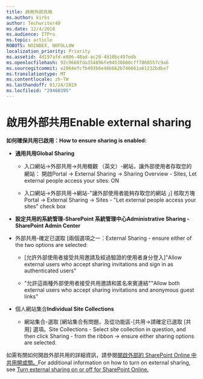 ```yaml
---
title: 啟用外部共用
ms.author: kirks
author: Techwriter40
ms.date: 12/4/2018
ms.audience: ITPro
ms.topic: article
ROBOTS: NOINDEX, NOFOLLOW
localization_priority: Priority
ms.assetid: 4d197afd-e806-40ad-ac20-4b10bc497edb
ms.openlocfilehash: 92c9660fda35489bfe94538800cff7060557c9a6
ms.sourcegitcommit: e2864efcfb493b6e46b662b746661a61232bdba7
ms.translationtype: MT
ms.contentlocale: zh-TW
ms.lasthandoff: 01/24/2019
ms.locfileid: "29460395"
---
```

# <a name="enable-external-sharing"></a><span data-ttu-id="c8cd3-102">啟用外部共用</span><span class="sxs-lookup"><span data-stu-id="c8cd3-102">Enable external sharing</span></span>

 <span data-ttu-id="c8cd3-103">**如何確保共用已啟用：**</span><span class="sxs-lookup"><span data-stu-id="c8cd3-103">**How to ensure sharing is enabled:**</span></span>
  
- <span data-ttu-id="c8cd3-104">**通用共用**</span><span class="sxs-lookup"><span data-stu-id="c8cd3-104">**Global Sharing**</span></span>
    
  - <span data-ttu-id="c8cd3-105">入口網站-\>外部共用-\>共用概觀 （英文）-網站，讓外部使用者存取您的網站： 開啟</span><span class="sxs-lookup"><span data-stu-id="c8cd3-105">Portal -\> External Sharing -\> Sharing Overview - Sites, Let external people access your sites: ON</span></span>
    
  - <span data-ttu-id="c8cd3-106">入口網站-\>外部共用-\>網站-"讓外部使用者能夠存取您的網站 」] 核取方塊</span><span class="sxs-lookup"><span data-stu-id="c8cd3-106">Portal -\> External Sharing -\> Sites - "Let external people access your sites" check box</span></span>
    
- <span data-ttu-id="c8cd3-107">**設定共用的系統管理-SharePoint 系統管理中心**</span><span class="sxs-lookup"><span data-stu-id="c8cd3-107">**Administrative Sharing - SharePoint Admin Center**</span></span>
    
- <span data-ttu-id="c8cd3-108">外部共用-確定已選取 [兩個選項之一：</span><span class="sxs-lookup"><span data-stu-id="c8cd3-108">External Sharing - ensure either of the two options are selected:</span></span>
    
  - <span data-ttu-id="c8cd3-109">[允許外部使用者接受共用邀請及經過驗證的使用者身分登入]</span><span class="sxs-lookup"><span data-stu-id="c8cd3-109">"Allow external users who accept sharing invitations and sign in as authenticated users"</span></span>
    
  - <span data-ttu-id="c8cd3-110">"允許這兩種外部使用者接受共用邀請和匿名來賓連結"</span><span class="sxs-lookup"><span data-stu-id="c8cd3-110">"Allow both external users who accept sharing invitations and anonymous guest links"</span></span>
    
- <span data-ttu-id="c8cd3-111">個人網站集合</span><span class="sxs-lookup"><span data-stu-id="c8cd3-111">**Individual Site Collections**</span></span>
    
  - <span data-ttu-id="c8cd3-112">網站集合-選取 [網站集合有問題，及從功能區-[共用-\>請確定已選取 [共用] 選項。</span><span class="sxs-lookup"><span data-stu-id="c8cd3-112">Site Collections - Select site collection in question, and then click Sharing - from the ribbon -\> ensure either sharing options are selected.</span></span>
    
<span data-ttu-id="c8cd3-113">如需有關如何開啟外部共用的詳細資訊，請參閱[開啟外部的 SharePoint Online 中共用開或關。](https://go.microsoft.com/fwlink/?linkid=2047681&amp;clcid=0x409)</span><span class="sxs-lookup"><span data-stu-id="c8cd3-113">For additional information on how to turn on external sharing, see [Turn external sharing on or off for SharePoint Online.](https://go.microsoft.com/fwlink/?linkid=2047681&amp;clcid=0x409)</span></span>
  

